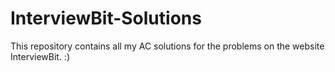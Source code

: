 # InterviewBit-Solutions

This repository contains all my AC solutions for the problems on the website InterviewBit. :)
